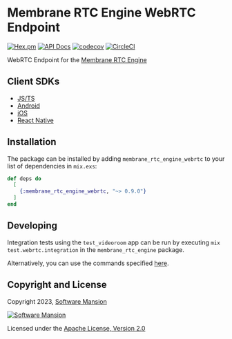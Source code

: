 # Membrane RTC Engine WebRTC Endpoint

[![Hex.pm](https://img.shields.io/hexpm/v/membrane_rtc_engine_webrtc.svg)](https://hex.pm/packages/membrane_rtc_engine_webrtc)
[![API Docs](https://img.shields.io/badge/api-docs-yellow.svg?style=flat)](https://hexdocs.pm/membrane_rtc_engine_webrtc)
[![codecov](https://codecov.io/gh/jellyfish-dev/membrane_rtc_engine/branch/master/graph/badge.svg?token=9F1XHHUY2B)](https://codecov.io/gh/jellyfish-dev/membrane_rtc_engine)
[![CircleCI](https://circleci.com/gh/fishjam-dev/membrane_rtc_engine.svg?style=svg)](https://circleci.com/gh/fishjam-dev/membrane_rtc_engine)

WebRTC Endpoint for the [Membrane RTC Engine](https://github.com/jellyfish-dev/membrane_rtc_engine)

## Client SDKs

- [JS/TS](https://github.com/jellyfish-dev/membrane-webrtc-js)
- [Android](https://github.com/jellyfish-dev/membrane-webrtc-android)
- [iOS](https://github.com/jellyfish-dev/membrane-webrtc-ios)
- [React Native](https://github.com/jellyfish-dev/react-native-membrane-webrtc)

## Installation

The package can be installed by adding `membrane_rtc_engine_webrtc` to your list of dependencies in `mix.exs`:

```elixir
def deps do
  [
    {:membrane_rtc_engine_webrtc, "~> 0.9.0"}
  ]
end
```

## Developing

Integration tests using the `test_videoroom` app can be run by executing `mix test.webrtc.integration`
in the `membrane_rtc_engine` package.

Alternatively, you can use the commands specified [here](integration_test/test_videoroom/README.md).

## Copyright and License

Copyright 2023, [Software Mansion](https://swmansion.com/?utm_source=git&utm_medium=readme&utm_campaign=membrane_rtc_engine)

[![Software Mansion](https://logo.swmansion.com/logo?color=white&variant=desktop&width=200&tag=membrane-github)](https://swmansion.com/?utm_source=git&utm_medium=readme&utm_campaign=membrane_rtc_engine)

Licensed under the [Apache License, Version 2.0](LICENSE)
